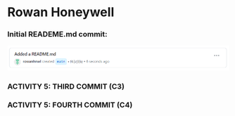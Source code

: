 # **Rowan Honeywell** #

### **Initial READEME.md commit:** ###
![Alt text](screenshots/readmecommit.png)

### **ACTIVITY 5: THIRD COMMIT (C3)** ###
### **ACTIVITY 5: FOURTH COMMIT (C4)** ###